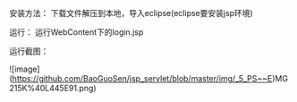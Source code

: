 安装方法：
  下载文件解压到本地，导入eclipse(eclipse要安装jsp环境)
  
运行：
  运行WebContent下的login.jsp
  
运行截图：

![image] (https://github.com/BaoGuoSen/jsp_servlet/blob/master/img/_5_PS~~E)MG215K%40L445E91.png)

